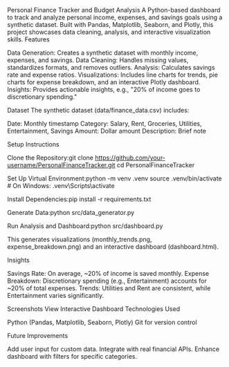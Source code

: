 Personal Finance Tracker and Budget Analysis
A Python-based dashboard to track and analyze personal income, expenses, and savings goals using a synthetic dataset. Built with Pandas, Matplotlib, Seaborn, and Plotly, this project showcases data cleaning, analysis, and interactive visualization skills.
Features

Data Generation: Creates a synthetic dataset with monthly income, expenses, and savings.
Data Cleaning: Handles missing values, standardizes formats, and removes outliers.
Analysis: Calculates savings rate and expense ratios.
Visualizations: Includes line charts for trends, pie charts for expense breakdown, and an interactive Plotly dashboard.
Insights: Provides actionable insights, e.g., "20% of income goes to discretionary spending."

Dataset
The synthetic dataset (data/finance_data.csv) includes:

Date: Monthly timestamp
Category: Salary, Rent, Groceries, Utilities, Entertainment, Savings
Amount: Dollar amount
Description: Brief note

Setup Instructions

Clone the Repository:git clone https://github.com/your-username/PersonalFinanceTracker.git
cd PersonalFinanceTracker


Set Up Virtual Environment:python -m venv .venv
source .venv/bin/activate  # On Windows: .venv\Scripts\activate


Install Dependencies:pip install -r requirements.txt


Generate Data:python src/data_generator.py


Run Analysis and Dashboard:python src/dashboard.py

This generates visualizations (monthly_trends.png, expense_breakdown.png) and an interactive dashboard (dashboard.html).

Insights

Savings Rate: On average, ~20% of income is saved monthly.
Expense Breakdown: Discretionary spending (e.g., Entertainment) accounts for ~20% of total expenses.
Trends: Utilities and Rent are consistent, while Entertainment varies significantly.

Screenshots
View Interactive Dashboard
Technologies Used

Python (Pandas, Matplotlib, Seaborn, Plotly)
Git for version control

Future Improvements

Add user input for custom data.
Integrate with real financial APIs.
Enhance dashboard with filters for specific categories.
